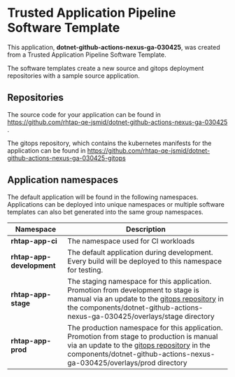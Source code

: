 # Trusted Application Pipeline Software Template

This application, **dotnet-github-actions-nexus-ga-030425**, was created from a Trusted Application Pipeline Software Template.

The software templates create a new source and gitops deployment repositories with a sample source application. 

## Repositories

The source code for your application can be found in [https://github.com/rhtap-qe-jsmid/dotnet-github-actions-nexus-ga-030425 ](https://github.com/rhtap-qe-jsmid/dotnet-github-actions-nexus-ga-030425 ).
 
The gitops repository, which contains the kubernetes manifests for the application can be found in 
[https://github.com/rhtap-qe-jsmid/dotnet-github-actions-nexus-ga-030425-gitops ](https://github.com/rhtap-qe-jsmid/dotnet-github-actions-nexus-ga-030425-gitops ) 

## Application namespaces 

The default application will be found in the following namespaces. Applications can be deployed into unique namespaces or multiple software templates can also bet generated into the same group namespaces.  

|  Namespace   |  Description   |  
| -------- | -------- |
| **rhtap-app-ci** | The namespace used for CI workloads |
| **rhtap-app-development** | The default application during development. Every build will be deployed to this namespace for testing. |
| **rhtap-app-stage** | The staging namespace for this application. Promotion from development to stage is manual via an update to the [gitops repository](https://github.com/rhtap-qe-jsmid/dotnet-github-actions-nexus-ga-030425-gitops ) in the components/dotnet-github-actions-nexus-ga-030425/overlays/stage directory |
| **rhtap-app-prod** | The production namespace for this application. Promotion from stage to production is manual via an update to the [gitops repository](https://github.com/rhtap-qe-jsmid/dotnet-github-actions-nexus-ga-030425-gitops ) in the components/dotnet-github-actions-nexus-ga-030425/overlays/prod directory |